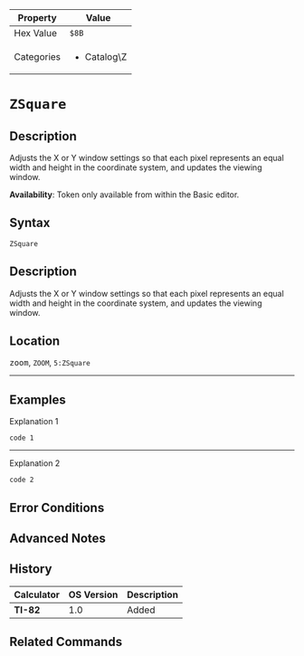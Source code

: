 | Property      | Value |
|---------------|-------|
| Hex Value     | `$8B`|
| Categories    | <ul><li>Catalog\Z</li></ul> |

# `ZSquare`

## Description
Adjusts the X or Y window settings so that each pixel represents an equal width and height in the coordinate system, and updates the viewing window.


<b>Availability</b>: Token only available from within the Basic editor.

## Syntax
`ZSquare`

## Description
Adjusts the X or Y window settings so that each pixel represents an equal width and height in the coordinate system, and updates the viewing window.

## Location
<kbd>zoom</kbd>, `ZOOM`, `5:ZSquare`
<hr>

## Examples

Explanation 1
```ti-basic
code 1
```
---
Explanation 2
```ti-basic
code 2
```

## Error Conditions


## Advanced Notes


## History
| Calculator | OS Version | Description |
|------------|------------|-------------|
| <b>TI-82</b> | 1.0 | Added

## Related Commands

    